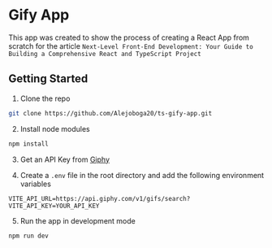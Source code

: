 # Gify App

This app was created to show the process of creating a React App from scratch for the article `Next-Level Front-End Development: Your Guide to Building a Comprehensive React and TypeScript Project`

## Getting Started

1. Clone the repo

```bash
git clone https://github.com/Alejoboga20/ts-gify-app.git
```

2. Install node modules

```bash
npm install
```

3. Get an API Key from [Giphy](https://developers.giphy.com/)

4. Create a `.env` file in the root directory and add the following environment variables

```
VITE_API_URL=https://api.giphy.com/v1/gifs/search?
VITE_API_KEY=YOUR_API_KEY
```

5. Run the app in development mode

```bash
npm run dev
```
